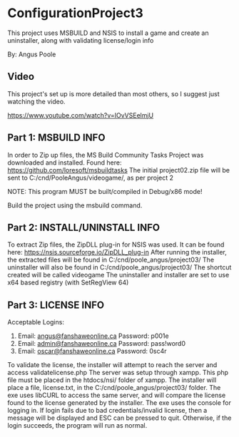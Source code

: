 # ConfigurationProject3
This project uses MSBUILD and NSIS to install a game and create an uninstaller, along with validating license/login info

By: Angus Poole

## Video
This project's set up is more detailed than most others, so I suggest just watching the video.

https://www.youtube.com/watch?v=IOvVSEelmjU

## Part 1: MSBUILD INFO
In order to Zip up files, the MS Build Community Tasks Project was downloaded and installed.
Found here: https://github.com/loresoft/msbuildtasks
The initial project02.zip file will be sent to C:/cnd/PooleAngus/videogame/, as per project 2

NOTE: This program MUST be built/compiled in Debug/x86 mode!

Build the project using the msbuild command.

## Part 2: INSTALL/UNINSTALL INFO
To extract Zip files, the ZipDLL plug-in for NSIS was used. It can be found here: https://nsis.sourceforge.io/ZipDLL_plug-in
After running the installer, the extracted files will be found in C:/cnd/poole_angus/project03/
The uninstaller will also be found in C:/cnd/poole_angus/project03/
The shortcut created will be called videogame
The uninstaller and installer are set to use x64 based registry (with SetRegView 64)

## Part 3: LICENSE INFO
Acceptable Logins:
1. Email: angus@fanshaweonline.ca 	Password: p001e
2. Email: admin@fanshaweonline.ca	Password: pass!word0
3. Email: oscar@fanshaweonline.ca	Password: 0sc4r

To validate the license, the installer will attempt to reach the server and access validatelicense.php
The server was setup through xampp. This php file must be placed in the htdocs/nsi/ folder of xampp.
The installer will place a file, license.txt, in the C:/cnd/poole_angus/project03/ folder.
The exe uses libCURL to access the same server, and will compare the license found to the license generated by the installer.
The exe uses the console for logging in.
If login fails due to bad credentials/invalid license, then a message will be displayed and ESC can be pressed to quit.
Otherwise, if the login succeeds, the program will run as normal.